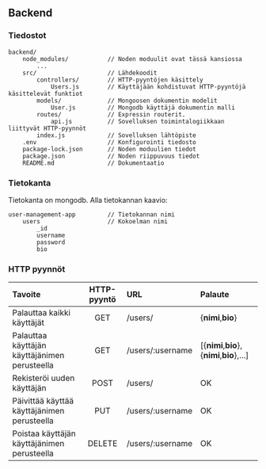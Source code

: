 ## Backend

### Tiedostot

    backend/
        node_modules/           // Noden moduulit ovat tässä kansiossa
            ...
        src/                    // Lähdekoodit
            controllers/        // HTTP-pyyntöjen käsittely
                Users.js        // Käyttäjään kohdistuvat HTTP-pyyntöjä käsittelevät funktiot
            models/             // Mongoosen dokumentin modelit
                User.js         // Mongodb käyttäjä dokumentin malli
            routes/             // Expressin routerit.
                api.js          // Sovelluksen toimintalogiikkaan liittyvät HTTP-pyynnöt
            index.js            // Sovelluksen lähtöpiste
        .env                    // Konfigurointi tiedosto
        package-lock.json       // Noden moduulien tiedot
        package.json            // Noden riippuvuus tiedot
        README.md               // Dokumentaatio

### Tietokanta

Tietokanta on mongodb. Alla tietokannan kaavio:

    user-management-app         // Tietokannan nimi
        users                   // Kokoelman nimi
            _id
            username
            password
            bio

### HTTP pyynnöt

| Tavoite                                       | HTTP-pyyntö | URL              | Palaute                                     |
| :-------------------------------------------- | :---------: | :--------------- | :------------------------------------------ |
| Palauttaa kaikki käyttäjät                    |     GET     | /users/          | {**nimi**,**bio**}                          |
| Palauttaa käyttäjän käyttäjänimen perusteella |     GET     | /users/:username | [{**nimi**,**bio**},{**nimi**,**bio**},...] |
| Rekisteröi uuden käyttäjän                    |    POST     | /users/          | OK                                          |
| Päivittää käyttää käyttäjänimen perusteella   |     PUT     | /users/:username | OK                                          |
| Poistaa käyttäjän käyttäjänimen perusteella   |   DELETE    | /users/:username | OK                                          |
